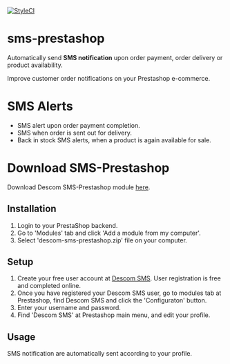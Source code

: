 [![StyleCI](https://styleci.io/repos/104207119/shield?branch=1.0)](https://styleci.io/repos/104207119)

# sms-prestashop

Automatically send **SMS notification** upon order payment, order delivery or product availability.

Improve customer order notifications on your Prestashop e-commerce.

# SMS Alerts

- SMS alert upon order payment completion.
- SMS when order is sent out for delivery.
- Back in stock SMS alerts, when a product is again available for sale.

# Download SMS-Prestashop

Download Descom SMS-Prestashop module [here](https://www.descomsms.com/enviar-sms/sms-prestashop.html).

## Installation

1. Login to your PrestaShop backend.
2. Go to 'Modules' tab and click 'Add a module from my computer'.
3. Select 'descom-sms-prestashop.zip' file on your computer.

## Setup

1. Create your free user account at [Descom SMS](https://www.descomsms.com/crear-usuario.html). User registration is free and completed online.
2. Once you have registered your Descom SMS user, go to modules tab at Prestashop, find Descom SMS and click the 'Configuraton' button.
3. Enter your username and password.
4. Find 'Descom SMS' at Prestashop main menu, and edit your profile.

## Usage

SMS notification are automatically sent according to your profile.
